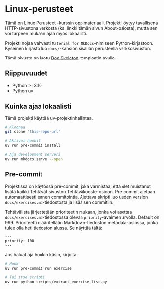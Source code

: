 # Linux-perusteet

Tämä on Linux Perusteet -kurssin oppimateriaali. Projekti löytyy tavallisena HTTP-sivustona verkosta (ks. linkki tämän sivun About-osiosta), mutta sen voi tarpeen mukaan ajaa myös lokaalisti.

Projekti nojaa vahvasti `Material for MkDocs`-nimiseen Python-kirjastoon. Kyseinen kirjasto luo `docs/`-kansion sisällön perusteella verkkosivuston.

Tämä sivusto on luotu [Doc Skeleton](https://github.com/sourander/doc-skeleton)-templaatin avulla.

## Riippuvuudet
* Python >=3.10
* Python uv

## Kuinka ajaa lokaalisti

Tämä projekti käyttää uv-projektinhallintaa.

```bash
# Kloonaa 
git clone 'this-repo-url'

# Aktivoi hookit
uv run pre-commit install

# Aja development serveri
uv run mkdocs serve --open
```

## Pre-commit

Projektissa on käytössä pre-commit, joka varmistaa, että olet muistanut lisätä kaikki Tehtävät sivuston Tehtäväkooste-osioon. Pre-commit ajetaan automaattisesti ennen commitointia. Ajettava skripti luo uuden version `docs/exercises.md`-tiedostosta ja lisää sen commitiin.

Tehtävälista järjestetään prioriteetin mukaan, jonka voi asettaa `docs/exercises.md`-tiedostossa olevan `priority`-avaimen arvolla. Default on 999. Prioriteetti määritellään Markdown-tiedoston metadata-osiossa, jonka tulee olla heti tiedoston alussa. Se näyttää tältä:

```plaintext
---
priority: 100
---
```

Jos haluat aja hookin käsin, kirjoita:

```bash
# Hook
uv run pre-commit run exercise

# Tai itse scripti
uv run python scripts/extract_exercise_list.py
```